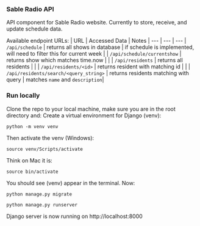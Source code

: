 ### Sable Radio API

API component for Sable Radio website. Currently to store, receive, and update schedule data.

Available endpoint URLs:
| URL | Accessed Data  | Notes |
--- | --- | ---
| `/api/schedule` | returns all shows in database | if schedule is implemented, will need to filter this for current week |
| `/api/schedule/currentshow` | returns show which matches time.now | |
| `/api/residents` | returns all residents | |
| `/api/residents/<id>` | returns resident with matching id | |
| `/api/residents/search/<query_string>` | returns residents matching with query | matches `name` and `description`|

### Run locally

Clone the repo to your local machine, make sure you are in the root directory and:
Create a virtual environment for Django (venv):
```
python -m venv venv
```
Then activate the venv (Windows):
```
source venv/Scripts/activate
```
Think on Mac it is:
```
source bin/activate
```
You should see (venv) appear in the terminal. Now:
```
python manage.py migrate
```
```
python manage.py runserver
```
Django server is now running on http://localhost:8000